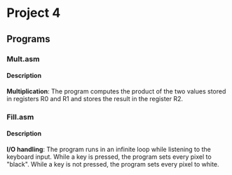 # Project 4

## Programs

### Mult.asm

#### Description
**Multiplication**: 
The program computes the product of the two values stored in 
registers R0 and R1 and stores the result in the register R2.

### Fill.asm

#### Description
**I/O handling**: 
The program runs in an infinite loop while listening 
to the keyboard input. While a key is pressed, the program sets every pixel
to "black". While a key is not pressed, the program sets every pixel to white.
